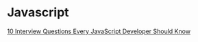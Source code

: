 # Javascript

[10 Interview Questions Every JavaScript Developer Should Know](https://medium.com/javascript-scene/10-interview-questions-every-javascript-developer-should-know-6fa6bdf5ad95#.ip4hbket1)
